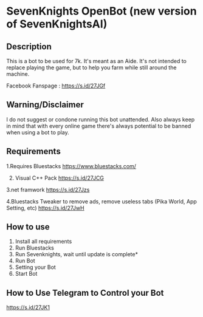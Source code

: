 # SevenKnights OpenBot (new version of SevenKnightsAI)
## Description
This is a bot to be used for 7k. It's meant as an Aide. It's not intended to replace playing the game, but to help you farm while still around the machine.

Facebook Fanspage : https://s.id/27JGf


## Warning/Disclaimer
I do not suggest or condone running this bot unattended.
Also always keep in mind that with every online game there's always potential to be banned when using a bot to play.
 
## Requirements
1.Requires Bluestacks
 https://www.bluestacks.com/

2. Visual C++ Pack
 https://s.id/27JCG

3.net framwork
 https://s.id/27Jzs

4.Bluestacks Tweaker to remove ads, remove useless tabs (Pika World, App Setting, etc)
 https://s.id/27JwH

## How to use
1. Install all requirements
2. Run Bluestacks
3. Run Sevenknights, wait until update is complete*
4. Run Bot
5. Setting your Bot
6. Start Bot

## How to Use Telegram to Control your Bot
 https://s.id/27JK1
